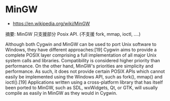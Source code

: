 # MinGW

* https://en.wikipedia.org/wiki/MinGW

摘要: MinGW 只支援部分 Posix API. (不支援 fork, mmap, ioctl, ....) 

Although both Cygwin and MinGW can be used to port Unix software to Windows, they have different approaches:[19] Cygwin aims to provide a complete POSIX layer comprising a full implementation of all major Unix system calls and libraries. Compatibility is considered higher priority than performance. On the other hand, MinGW's priorities are simplicity and performance. As such, it does not provide certain POSIX APIs which cannot easily be implemented using the Windows API, such as fork(), mmap() and ioctl().[19] Applications written using a cross-platform library that has itself been ported to MinGW, such as SDL, wxWidgets, Qt, or GTK, will usually compile as easily in MinGW as they would in Cygwin.

